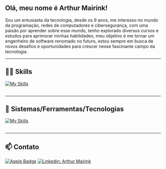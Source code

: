 ## Olá, meu nome é Arthur Mairink!

Sou um entusiasta da tecnologia,
desde os 9 anos, me interesso no mundo da programação, redes de computadores e cibersegurança,
com uma paixão por aprender sobre esse mundo, tenho explorado diversos cursos e estudos para aprimorar minhas habilidades,
meu objetivo é me tornar um engenheiro de software renomado no futuro,
estou sempre em busca de novos desafios e oportunidades para crescer nesse fascinante campo da tecnologia.

---

## 👨‍💻 Skills

[![My Skills](https://skillicons.dev/icons?i=html,css,javascript,python,typescript,lua)](https://skillicons.dev)<br><br>

---

## 🔧 Sistemas/Ferramentas/Tecnologias
[![My Skills](https://skillicons.dev/icons?i=windows,apple,kali,vscode,notion,mysql,nodejs,react,github,figma,bash,bootstrap,bots,git)](https://skillicons.dev)<br><br>

---

## 📫 Contato

[![Apple Badge](https://img.shields.io/badge/-arthurmairink@icloud.com-006bed?style=flat-square&logo=Gmail&logoColor=white&link=mailto:{af.mairink@gmail.com})](mailto:{af.mairink@gmail.com})
[![Linkedin: Arthur Mairink](https://img.shields.io/badge/-ArthurMairink-blue?style=flat-square&logo=Linkedin&logoColor=white&link=https://www.linkedin.com/in/arthur-mairink/-b7356a2b6/)](https://www.linkedin.com/in/arthur-mairink/)

